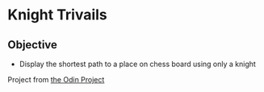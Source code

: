 # Knight Trivails
## Objective
* Display the shortest path to a place on chess board using only a knight 

Project from [the Odin Project](https://www.theodinproject.com/courses/ruby-programming/lessons/data-structures-and-algorithms#assignment-2)